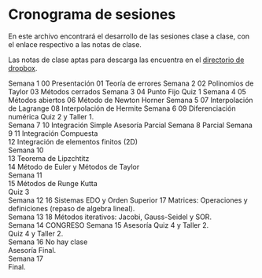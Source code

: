 # Cronograma de sesiones

En este archivo encontrará el desarrollo de las sesiones clase a clase, con el enlace respectivo a las notas de clase.  

Las notas de clase aptas para descarga las encuentra en el [directorio de dropbox](https://www.dropbox.com/sh/ffanuxzmthea61t/AABAVbkWHTFfHSqeF5FQTxBEa?dl=0).  

Semana 1
00 Presentación
01 Teoría de errores
Semana 2
02 Polinomios de Taylor
03 Métodos cerrados
Semana 3
04 Punto Fijo
Quiz 1
Semana 4
05 Métodos abiertos
06 Método de Newton Horner
Semana 5
07 Interpolación de Lagrange
08 Interpolación de Hermite
Semana 6
09 Diferenciación numérica
Quiz 2 y Taller 1.  
Semana 7
10 Integración Simple
Asesoría Parcial
Semana 8
Parcial
Semana 9
11 Integración Compuesta  
12 Integración de elementos finitos (2D)  
Semana 10  
13 Teorema de Lipzchtitz  
14 Método de Euler y Métodos de Taylor  
Semana 11  
15 Métodos de Runge Kutta  
Quiz 3  
Semana 12
16 Sistemas EDO y Orden Superior
17 Matrices: Operaciones y definiciones (repaso de algebra lineal).  
Semana 13
18 Métodos iterativos: Jacobi, Gauss-Seidel y SOR.  
Semana 14
CONGRESO
Semana 15
Asesoría Quiz 4 y Taller 2.  
Quiz 4 y Taller 2.  
Semana 16
No hay clase  
Asesoría Final.  
Semana 17  
Final.  
